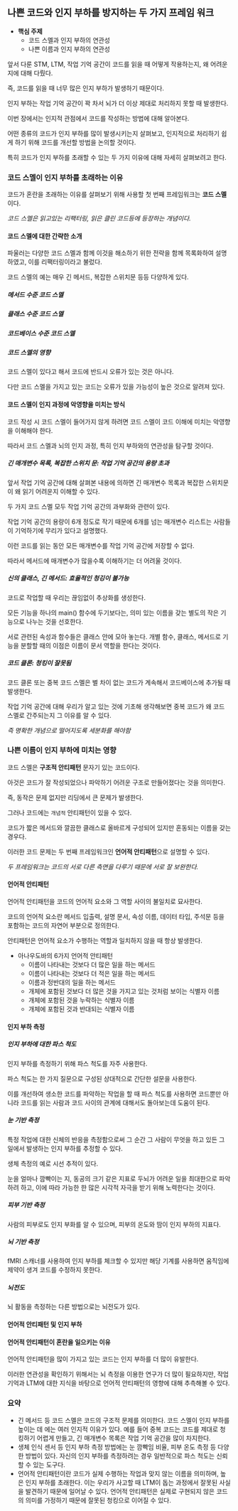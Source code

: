 ## 나쁜 코드와 인지 부하를 방지하는 두 가지 프레임 워크

- **핵심 주제**
  - 코드 스멜과 인지 부하의 연관성
  - 나쁜 이름과 인지 부하의 연관성

앞서 다룬 STM, LTM, 작업 기억 공간이 코드를 읽을 때 어떻게 작용하는지, 왜 어려운지에 대해 다뤘다.

즉, 코드를 읽을 때 너무 많은 인지 부하가 발생하기 때문이다.

인지 부하는 작업 기억 공간이 꽉 차서 뇌가 더 이상 제대로 처리하지 못할 때 발생한다.

이번 장에서는 인지적 관점에서 코드를 작성하는 방법에 대해 알아본다.

어떤 종류의 코드가 인지 부하를 많이 발생시키는지 살펴보고, 인지적으로 처리하기 쉽게 하기 위해 코드를 개선할 방법을 논의할 것이다.

특히 코드가 인지 부하를 초래할 수 있는 두 가지 이유에 대해 자세히 살펴보려고 한다.

### 코드 스멜이 인지 부하를 초래하는 이유

코드가 혼란을 초래하는 이유를 살펴보기 위해 사용할 첫 번째 프레임워크는 **코드 스멜**이다.

*코드 스멜은 읽고있는 리팩터링, 읽은 클린 코드등에 등장하는 개념이다.*

#### 코드 스멜에 대한 간략한 소개

파울러는 다양한 코드 스멜과 함께 이것을 해소하기 위한 전략을 함께 목록화하여 설명하였고, 이를 리팩터링이라고 불렀다.

코드 스멜의 예는 매우 긴 메서드, 복잡한 스위치문 등등 다양하게 있다.

##### 메서드 수준 코드 스멜

##### 클래스 수준 코드 스멜

##### 코드베이스 수준 코드 스멜

##### 코드 스멜의 영향

코드 스멜이 있다고 해서 코드에 반드시 오류가 있는 것은 아니다.

다만 코드 스멜을 가지고 있는 코드는 오류가 있을 가능성이 높은 것으로 알려져 있다.

#### 코드 스멜이 인지 과정에 악영향을 미치는 방식

코드 작성 시 코드 스멜이 들어가지 않게 하려면 코드 스멜이 코드 이해에 미치는 악영향을 이해해야 한다.

따라서 코드 스멜과 뇌의 인지 과정, 특히 인지 부하와의 연관성을 탐구할 것이다.

##### 긴 매개변수 목록, 복잡한 스위치 문: 작업 기억 공간의 용량 초과

앞서 작업 기억 공간에 대해 살펴본 내용에 의하면 긴 매개변수 목록과 복잡한 스위치문이 왜 읽기 어려운지 이해할 수 있다.

두 가지 코드 스멜 모두 작업 기억 공간의 과부화와 관련이 있다.

작업 기억 공간의 용량이 6개 정도로 작기 때문에 6개를 넘는 매개변수 리스트는 사람들이 기억하기에 무리가 있다고 설명했다.

이런 코드를 읽는 동안 모든 매개변수를 작업 기억 공간에 저장할 수 없다.

따라서 메서드에 매개변수가 많을수록 이해하기는 더 어려울 것이다.

##### 신의 클래스, 긴 메서드: 효율적인 청깅이 불가능

코드로 작업할 때 우리는 끊임없이 추상화를 생성한다.

모든 기능을 하나의 main() 함수에 두기보다는, 의미 있는 이름을 갖는 별도의 작은 기능으로 나누는 것을 선호한다.

서로 관련된 속성과 함수들은 클래스 안에 모아 놓는다. 개별 함수, 클래스, 메서드로 기능을 분할할 때의 이점은 이름이 문서 역할을 한다는 것이다.

##### 코드 클론: 청킹이 잘못됨

코드 클론 또는 중복 코드 스멜은 별 차이 없는 코드가 계속해서 코드베이스에 추가될 때 발생한다.

작업 기억 공간에 대해 우리가 알고 있는 것에 기초해 생각해보면 중복 코드가 왜 코드 스멜로 간주되는지 그 이유를 알 수 있다.

*즉 명확한 개념으로 떨어지도록 세분화를 해야함*

### 나쁜 이름이 인지 부하에 미치는 영향

코드 스멜은 **구조적 안티패턴** 문자기 있는 코드이다.

아것은 코드가 잘 작성되었으나 파악하기 어려운 구조로 만들어졌다는 것을 의미한다.

즉, 동작은 문제 없지만 리딩에서 큰 문제가 발생한다.

그러나 코드에는 `개념적` 안티패턴이 있을 수 있다.

코드가 짧은 메서드와 깔끔한 클래스로 올바르게 구성되어 있지만 혼동되는 이름을 갖는 경우다.

이러한 코드 문제는 두 번째 프레임워크인 **언어적 안티패턴**으로 설명할 수 있다.

*두 프레임워크는 코드의 서로 다른 측면을 다루기 때문에 서로 잘 보완한다.*

#### 언어적 안티패턴

언어적 안티패턴을 코드의 언어적 요소와 그 역할 사이의 불일치로 묘사한다.

코드의 언어적 요소란 메서드 입출력, 설명 문서, 속성 이름, 데이터 타입, 주석문 등을 포함하는 코드의 자연어 부분으로 정의한다.

안티패턴은 언어적 요소가 수행하는 역할과 일치하지 않을 때 항상 발생한다.

- 아나우도바의 6가지 언어적 안티패턴
  - 이름이 나타내는 것보다 더 많은 일을 하는 메서드
  - 이름이 나타내는 것보다 더 적은 일을 하는 메서드
  - 이름과 정반대의 일을 하는 메서드
  - 개체에 포함된 것보다 더 많은 것을 가지고 있는 것처럼 보이는 식별자 이름
  - 개체에 포함된 것을 누락하는 식별자 이름
  - 개체에 포함된 것과 반대되는 식별자 이름

#### 인지 부하 측정

##### 인지 부하에 대한 파스 척도

인지 부하를 측정하기 위해 파스 척도를 자주 사용한다.

파스 척도는 한 가지 질문으로 구성된 상대적으로 간단한 설문을 사용한다.

이를 개선하여 생소한 코드를 파악하는 작업을 할 때 파스 척도를 사용하면 코드뿐만 아니라 코드를 읽는 사람과 코드 사이의 관계에 대해서도 돌아보는데 도움이 된다.

##### 눈 기반 측정

특정 작업에 대한 신체의 반응을 측정함으로써 그 순간 그 사람이 무엇을 하고 있든 그 일에서 발생하는 인지 부하를 추정할 수 있다.

생체 측정의 예로 시선 추적이 있다.

눈을 얼마나 깜빡이는 지, 동공의 크기 같은 지표로 두뇌가 어려운 일을 최대한으로 파악하려 하고, 이에 따라 가능한 한 많은 시각적 자극을 받기 위해 노력한다는 것이다.

##### 피부 기반 측정

사람의 피부로도 인지 부화를 알 수 있으며, 피부의 온도와 땀이 인지 부하의 지표다.

##### 뇌 기반 측정

fMRI 스캐너를 사용하여 인지 부하를 체크할 수 있지만 해당 기계를 사용하면 움직임에 제약이 생겨 코드를 수정하지 못한다.

##### 뇌전도

뇌 활동을 측정하는 다른 방법으로는 뇌전도가 있다.

#### 언어적 안티패턴 및 인지 부하

#### 언어적 안티패턴이 혼란을 일으키는 이유

언어적 안티패턴을 많이 가지고 있는 코드는 인지 부하를 더 많이 유발한다.

이러한 연관성을 확인하기 위해서는 뇌 측정을 이용한 연구가 더 많이 필요하지만, 작업 기억과 LTM에 대한 지식을 바탕으로 언어적 안티패턴의 영향에 대해 추측해볼 수 있다.

### 요약

- 긴 메서드 등 코드 스멜은 코드의 구조적 문제를 의미한다. 코드 스멜이 인지 부하를 높이는 데 에는 여러 인지적 이유가 있다. 예를 들어 중복 코드는 코드를 제대로 청킹하기 어렵게 만들고, 긴 매개변수 목록은 작업 기억 공간을 많이 차지한다.
- 생체 인식 센서 등 인지 부하 측정 방법에는 눈 깜빡임 비율, 피부 온도 측정 등 다양한 방법이 있다. 자신의 인지 부하를 측정하려는 경우 일반적으로 파스 척도는 신뢰할 수 있는 도구다.
- 언어적 안티패턴이란 코드가 실제 수행하는 작업과 맞지 않는 이름을 의미하며, 높은 인지 부하를 초래한다. 이는 우리가 사고할 때 LTM이 돕는 과정에서 잘못된 사실을 발견하기 때문에 일어날 수 있다. 언어적 안티패턴은 실제로 구현되지 않은 코드의 의미를 가정하기 때문에 잘못된 청킹으로 이어질 수 있다.
